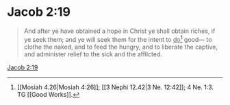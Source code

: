 # Jacob 2:19

> And after ye have obtained a hope in Christ ye shall obtain riches, if ye seek them; and ye will seek them for the intent to <u>do</u>[^a] good— to clothe the naked, and to feed the hungry, and to liberate the captive, and administer relief to the sick and the afflicted.

[Jacob 2:19](https://www.churchofjesuschrist.org/study/scriptures/bofm/jacob/2?lang=eng&id=p19#p19)


[^a]: [[Mosiah 4.26|Mosiah 4:26]]; [[3 Nephi 12.42|3 Ne. 12:42]]; 4 Ne. 1:3. TG [[Good Works]].
